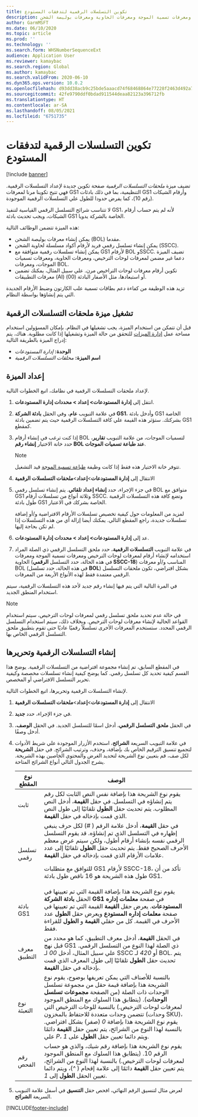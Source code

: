 ```yaml
---
title: تكوين التسلسلات الرقمية لتدفقات المستودع
description: يوفر هذا الموضوع نظرة عامة حول الوظيفة التي توفر ملحقات تسلسلات رقمية لمعرفات لوحات الترخيص ومعرفات تسمية الموجة ومعرفات الحاوية ومعرفات بوليصة الشحن.
author: GarmMSFT
ms.date: 06/10/2020
ms.topic: article
ms.prod: ''
ms.technology: ''
ms.search.form: WHSNumberSequenceExt
audience: Application User
ms.reviewer: kamaybac
ms.search.region: Global
ms.author: kamaybac
ms.search.validFrom: 2020-06-10
ms.dyn365.ops.version: 10.0.2
ms.openlocfilehash: d93dd38acb9c25bde5aaacd74f68468864e77228f2463d492a7fb817c9ca2973
ms.sourcegitcommit: 42fe9790ddf0bdad911544deaa82123a396712fb
ms.translationtype: HT
ms.contentlocale: ar-SA
ms.lasthandoff: 08/05/2021
ms.locfileid: "6751735"
---
```

# <a name="configure-number-sequences-for-warehouse-flows"></a>تكوين التسلسلات الرقمية لتدفقات المستودع

[!include [banner](../includes/banner.md)]

تضيف ميزة *ملحقات التسلسلات الرقمية* صفحة تكوين جديدة لإعداد التسلسلات الرقمية. فهي تتيح تكوينا مرنا لمعرفات GS1 التنظيمية، بما في ذلك بادئات GS1 وأرقام الشيكات (رقم 10)، كما يفرض حدودا للطول علي التسلسلات الرقمية الموجودة.

لا تتناسب شرائح التسلسل الرقمي القياسية لتنفيذ GS1، لأنه لم يتم حساب أرقام الشيكات، ويجب تحديث بادئة GS1 الخاصة بالشركة يدويا.

هذه الميزة تتضمن الوظائف التالية:

- يمكن إنشاء معرفات بوليصة الشحن (BOL) مقدما.
- يمكن إنشاء تسلسل رقمي فريد لأرقام أكواد مسلسلة لحاوية الشحن (SSCC).
- يمكن إنشاء تسلسلات رقمية متوافقة مع GS1 لأرقام BOL وSSCC. تضيف الميزة دعما غير مضمن لمعرفات لوحات الترخيص، ومعرفات الحاوية، ومعرفات تسميات الموجات، ومعرفات BOL.
- تكوين أرقام معرفات لوحات التراخيص مرن. علي سبيل المثال، يمكنك تضمين معرفات التطبيقات (AI) أو استبعادها، مثل الأصفار البادئة (00).

تزيد هذه الوظيفة من كفاءة دعم بطاقات تسمية علب الكارتون وضبط الأرقام الجديدة التي يتم إنشاؤها بواسطة النظام.

## <a name="turn-on-the-number-sequence-extensions-feature"></a>تشغيل ميزة ملحقات التسلسلات الرقمية

قبل أن تتمكن من استخدام الميزة، يجب تشغيلها في النظام. بإمكان المسؤولين استخدام مساحة عمل [إدارة الميزات](../../fin-ops-core/fin-ops/get-started/feature-management/feature-management-overview.md) للتحقق من حالة الميزة وتشغيلها إذا كانت مطلوبة. هناك، يتم إدراج الميزة بالطريقة التالية:

- **الوحدة:** *إدارة المستودعات*
- **اسم الميزة:** *محلقات التسلسلات الرقمية*

## <a name="set-up-the-feature"></a>إعداد الميزة

لإعداد ملحقات التسلسلات الرقمية في نظامك، اتبع الخطوات التالية.

1. انتقل إلى **إدارة المستودعات‬\> إعداد‬ \> محددات إدارة المستودعات**.
1. في علامة التبويب **عام**، وفي الحقل **بادئة الشركة GS1**، وأدخل بادئة GS1 الخاصة بشركتك. ستؤثر هذه القيمة علي كافة التسلسلات الرقمية حيث يتم تضمين بادئة GS1 كمقطع.
1. إذا كنت ترغب في إنشاء أرقام BOL لتسميات الموجات، من علامة التبويب **تقارير**، حدد خانة الاختيار **إنشاء رقم BOL عند طباعة تسميات الموجات**.

    > [!NOTE]
    > تتوفر خانة الاختيار هذه فقط إذا كانت وظيفة [طباعة تسمية الموجة](configure-wave-label-printing.md) قيد التشغيل.

1. الانتقال إلى **إدارة المستودعات**\>**إعداد**\>**ملحقات التسلسلات الرقمية**
1. في جزء الإجراء، حدد **إنشاء إعداد تلقائي**. يتم إنشاء تسلسل رقمي BOL متوافق مع GS1 وثلاثة أنواع من تسلسلات أرقام SSCC. وتضع كافة هذه التسلسلات الرقمية طول بادئة GS1 الخاصة بشركك في الاعتبار.

    لمزيد من المعلومات حول كيفية تخصيص تسلسلات الأرقام الافتراضية و/أو إضافة تسلسلات جديدة، راجع المقطع التالي. يمكنك أيضا إزالة أي من هذه التسلسلات إذا لم تكن بحاجة إليها.

1. عد إلى **إدارة المستودعات‬\> إعداد‬ \> محددات إدارة المستودعات**.
1. في علامة التبويب **التسلسلات الرقمية**، حدد ملحق التسلسل الرقمي ذي الصلة المراد استخدامه لإنشاء أرقام لمعرفات لوحات الترخيص ومعرفات تسمية الموجة ومعرفات الحاوية (في هذه الحالة، حدد التسلسل **الرقمي SSCC-18**) المناسب و/أو معرفات BOL (في هذه الحالة، حدد تسلسل **BOL**) بشكل افتراضي، تكون ملحقات التسلسل الرقمي معتمدة فقط لهذه الأنواع الأربعة من المعرفات.

في المرة التالية التي يتم فيها إنشاء رقم جديد لأحد هذه التسلسلات الرقمية، سيتم استخدام المنطق الجديد.

> [!NOTE]
> في حالة عدم تحديد ملحق تسلسل رقمي لمعرفات لوحات الترخيص، سيتم استخدام القواعد الحالية لإنشاء معرفات لوحات الترخيص. وبخلاف ذلك، سيتم استخدام التسلسل الرقمي المحدد. ستستخدم المعرفات الأخرى تسلسلاً رقميًا عاديًا حتى تقوم بتطبيق ملحق التسلسل الرقمي الخاص بها.

## <a name="create-and-edit-number-sequences"></a>إنشاء التسلسلات الرقمية وتحريرها

في المقطع السابق، تم إنشاء مجموعة افتراضية من التسلسلات الرقمية. يوضح هذا القسم كيفية تحديد كل تسلسل رقمي. كما يوضح كيفية إنشاء تسلسلات مخصصة وكيفية تحرير التسلسل الافتراضي أو المخصص.

لإنشاء التسلسلات الرقمية وتحريرها، اتبع الخطوات التالية.

1. الانتقال إلى **إدارة المستودعات**\>**إعداد**\>**ملحقات التسلسلات الرقمية**
1. في جزء الإجراء، حدد **جديد**.
1. في الحقل **ملحق التسلسل الرقمي**، أدخل اسمًا للتسلسل الجديد. في الحقل **الوصف**، أدخل وصفًا.
1. في علامة التبويب السريعة **الشرائح**، استخدم الأزرار الموجودة علي شريط الأدوات لتجميع تنسيق الترقيم الخاص بك بإضافة، وحذف، وترتيب الشرائح. في حقل **الشريحة** لكل صف، قم بتعيين نوع الشريحة لتحديد الغرض والمحتوي الخاصين بهذه الشريحة. يشرح الجدول التالي أنواع الشرائح المتاحة.

    | نوع المقطع | ‏‏الوصف |
    |---|---|
    | ثابت | يقوم نوع الشريحة هذا بإضافة نفس النص الثابت لكل رقم يتم إنشاؤه في التسلسل. في حقل **القيمة‬**، أدخل النص المطلوب. يتم تحديث حقل **الطول** تلقائيًا إلى طول النص الذي قمت بإدخاله في حقل **القيمة**. |
    | تسلسل رقمي | في حقل **القيمة**، أدخل علامة الرقم ( *\#*) لكل حرف ينبغي إظهاره في التسلسل الذي تم إنشاؤه. قد يقوم التسلسل الرقمي نفسه بإنشاء أرقام أطول، ولكن سيتم عرض معظم الأحرف الصحيح فقط. يتم تحديث حقل **الطول** تلقائيًا إلى عدد علامات الأرقام الذي قمت بإدخاله في حقل **القيمة**.<p>للتوافق مع متطلبات GS1 لأرقام SSCC-18، تأكد من أن طول هذه الشريحة هو 16 ناقص طول بادئة GS1.</p> |
    | بادئة GS1 | يقوم نوع الشريحة هذا بإضافة القيمة التي تم تعيينها في الحقل **بادئة الشركة GS1** في صفحة **معلمات إداره المستودعات**. يعرض حقل **القيمة** القيمة التي تم تعيينها في صفحة **معلمات إداره المستودع** ويعرض حقل **الطول** عدد الأحرف في القيمة. كل من حقلي **القيمة** و **الطول** للقراءة فقط. |
    | معرف التطبيق | في الحقل **القيمة**، أدخل معرف التطبيق، كما هو محدد من قبل نهج GS1 ذي الصلة لهذا النوع من التسلسل الرقمي. علي سبيل المثال، أدخل *00* لـ SSCC أو *420* لـ BOL. يتم تحديث حقل **الطول** تلقائيًا إلى طول المعرف الذي قمت بإدخاله في حقل **القيمة**. |
    | نوع التعبئة | بالنسبة للأصناف التي يمكن تعريفها بوضوح، يقوم نوع الشريحة هذا بإضافة قيمة حقل من مجموعة تسلسل الوحدات ذات الصلة (من الصفحة **مجموعات تسلسل الوحدات**). (يتطابق هذا السلوك مع المنطق الموجود لمعرفات لوحات الترخيص.) بالنسبة للوحات الترخيص التي تتضمن وحدات متعددة للاحتفاظ بالمخزون (وحدات SKU)، يقوم نوع الشريحة هذا بإضافة *0* (صفر) بشكل افتراضي. بالنسبة لهذا النوع من الشرائح، يتم تعيين حقل **القيمة** دائمًا علي *P*، ويتم دائما تعيين حقل **الطول** على *1*.|
    | رقم الفحص | يقوم نوع الشريحة هذا بإضافة رقم شيك، والذي هو حساب الرقم 10. (يتطابق هذا السلوك مع المنطق الموجود لمعرفات لوحات الترخيص.) بالنسبة لهذا النوع من الشرائح، يتم تعيين حقل **القيمة** دائمًا إلى علامة إقحام ( *^*)، ويتم دائما تعيين الحقل **الطول** إلى *1*. |

1. لعرض مثال لتنسيق الرقم النهائي، افحص حقل **التنسيق** في أسفل علامة التبويب السريعة **الشرائح**.


[!INCLUDE[footer-include](../../includes/footer-banner.md)]